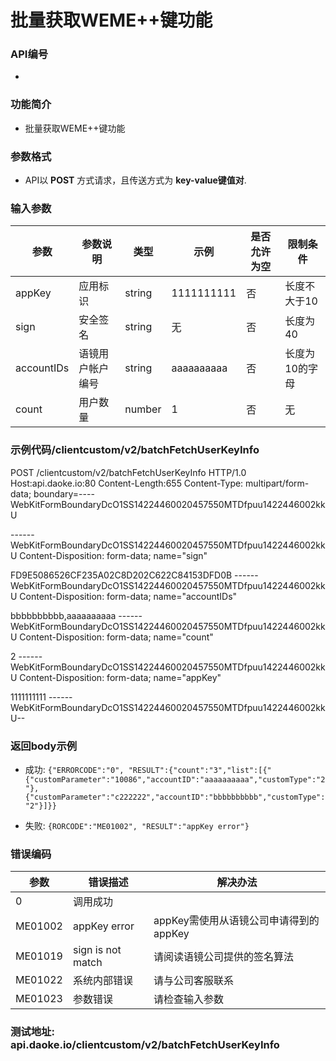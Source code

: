 批量获取WEME++键功能
========================

### API编号
* 

### 功能简介
* 批量获取WEME++键功能

### 参数格式

* API以 **POST** 方式请求，且传送方式为 **key-value键值对**.

### 输入参数


 参数           |参数说明                                                   |  类型     |   示例     | 是否允许为空 |  限制条件
----------------|-----------------------------------------------------------|-----------|------------|--------------|--------------
 appKey         | 应用标识                                                  | string    | 1111111111 |  否          | 长度不大于10
 sign           | 安全签名                                                  | string    | 无         |  否          | 长度为40
 accountIDs      | 语镜用户帐户编号                                          | string    | aaaaaaaaaa |  否          | 长度为10的字母
 count     	|用户数量						    | number 	|1	      |否	    |无


### 示例代码/clientcustom/v2/batchFetchUserKeyInfo


POST /clientcustom/v2/batchFetchUserKeyInfo HTTP/1.0
Host:api.daoke.io:80
Content-Length:655
Content-Type: multipart/form-data; boundary=----WebKitFormBoundaryDcO1SS14224460020457550MTDfpuu1422446002kkU

------WebKitFormBoundaryDcO1SS14224460020457550MTDfpuu1422446002kkU
Content-Disposition: form-data; name="sign"

FD9E5086526CF235A02C8D202C622C84153DFD0B
------WebKitFormBoundaryDcO1SS14224460020457550MTDfpuu1422446002kkU
Content-Disposition: form-data; name="accountIDs"

bbbbbbbbbb,aaaaaaaaaa
------WebKitFormBoundaryDcO1SS14224460020457550MTDfpuu1422446002kkU
Content-Disposition: form-data; name="count"

2
------WebKitFormBoundaryDcO1SS14224460020457550MTDfpuu1422446002kkU
Content-Disposition: form-data; name="appKey"

1111111111
------WebKitFormBoundaryDcO1SS14224460020457550MTDfpuu1422446002kkU--

### 返回body示例
* 成功: `{"ERRORCODE":"0", "RESULT":{"count":"3","list":[{"{"customParameter":"10086","accountID":"aaaaaaaaaa","customType":"2"},{"customParameter":"c222222","accountID":"bbbbbbbbbb","customType":"2"}]}}`

* 失败: `{RORCODE":"ME01002", "RESULT":"appKey error"}`


### 错误编码

 参数                 | 错误描述               | 解决办法
----------------------|------------------------|---------------------------------------
 0                    | 调用成功               | 
 ME01002              | appKey error           | appKey需使用从语镜公司申请得到的appKey
 ME01019              | sign is not match      | 请阅读语镜公司提供的签名算法
 ME01022              | 系统内部错误           | 请与公司客服联系
 ME01023              | 参数错误               | 请检查输入参数


### 测试地址: api.daoke.io/clientcustom/v2/batchFetchUserKeyInfo


